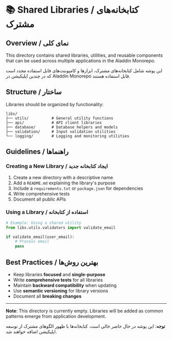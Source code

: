 # 📚 Shared Libraries / کتابخانه‌های مشترک

## Overview / نمای کلی

This directory contains shared libraries, utilities, and reusable components that can be used across multiple applications in the Aladdin Monorepo.

این پوشه شامل کتابخانه‌های مشترک، ابزارها و کامپوننت‌های قابل استفاده مجدد است که در چندین اپلیکیشن در Aladdin Monorepo قابل استفاده هستند.

## Structure / ساختار

Libraries should be organized by functionality:

```
libs/
├── utils/          # General utility functions
├── api/            # API client libraries
├── database/       # Database helpers and models
├── validation/     # Input validation utilities
└── logging/        # Logging and monitoring utilities
```

## Guidelines / راهنماها

### Creating a New Library / ایجاد کتابخانه جدید

1. Create a new directory with a descriptive name
2. Add a `README.md` explaining the library's purpose
3. Include a `requirements.txt` or `package.json` for dependencies
4. Write comprehensive tests
5. Document all public APIs

### Using a Library / استفاده از کتابخانه

```python
# Example: Using a shared utility
from libs.utils.validators import validate_email

if validate_email(user_email):
    # Process email
    pass
```

## Best Practices / بهترین روش‌ها

- Keep libraries **focused** and **single-purpose**
- Write **comprehensive tests** for all libraries
- Maintain **backward compatibility** when updating
- Use **semantic versioning** for library versions
- Document all **breaking changes**

---

**Note**: This directory is currently empty. Libraries will be added as common patterns emerge from application development.

**توجه**: این پوشه در حال حاضر خالی است. کتابخانه‌ها با ظهور الگوهای مشترک از توسعه اپلیکیشن اضافه خواهند شد.

